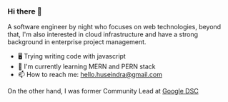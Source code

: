 ### Hi there 👋

A software engineer by night who focuses on web technologies, beyond that, I'm also interested in cloud infrastructure and have a strong background in enterprise project management.
 - 🖥 Trying writing code with javascript
 - 🔭 I'm currently learning MERN and PERN stack
 - 📫 How to reach me: hello.huseindra@gmail.com

On the other hand, I was former Community Lead at <a href="https://developers.google.com/community/gdsc" target="_blank"> Google DSC </a>


<!--
**huseindra/huseindra** is a ✨ _special_ ✨ repository because its `README.md` (this file) appears on your GitHub profile.

Here are some ideas to get you started:

- 🔭 I’m currently working on ...
- 🌱 I’m currently learning ...
- 👯 I’m looking to collaborate on ...
- 🤔 I’m looking for help with ...
- 💬 Ask me about ...
- 📫 How to reach me: ...
- 😄 Pronouns: ...
- ⚡ Fun fact: ...
-->
